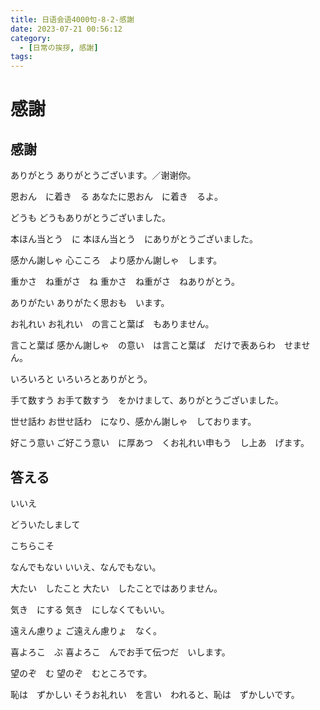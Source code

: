```yaml
---
title: 日语会语4000句-8-2-感謝
date: 2023-07-21 00:56:12
category:
  - [日常の挨拶, 感謝]
tags:
---
```


# 感謝

## 感謝

ありがとう
ありがとうございます。／谢谢你。

恩おん　に着き　る
あなたに恩おん　に着き　るよ。

どうも
どうもありがとうございました。

本ほん当とう　に
本ほん当とう　にありがとうございました。

感かん謝しゃ
心こころ　より感かん謝しゃ　します。

重かさ　ね重がさ　ね
重かさ　ね重がさ　ねありがとう。

ありがたい
ありがたく思おも　います。

お礼れい
お礼れい　の言こと葉ば　もありません。

言こと葉ば
感かん謝しゃ　の意い　は言こと葉ば　だけで表あらわ　せません。

いろいろと
いろいろとありがとう。

手て数すう
お手て数すう　をかけまして、ありがとうございました。

世せ話わ
お世せ話わ　になり、感かん謝しゃ　しております。

好こう意い
ご好こう意い　に厚あつ　くお礼れい申もう　し上あ　げます。


## 答える

いいえ

どういたしまして

こちらこそ

なんでもない
いいえ、なんでもない。

大たい　したこと
大たい　したことではありません。

気き　にする
気き　にしなくてもいい。

遠えん慮りょ
ご遠えん慮りょ　なく。

喜よろこ　ぶ
喜よろこ　んでお手て伝つだ　いします。

望のぞ　む
望のぞ　むところです。

恥は　ずかしい
そうお礼れい　を言い　われると、恥は　ずかしいです。
